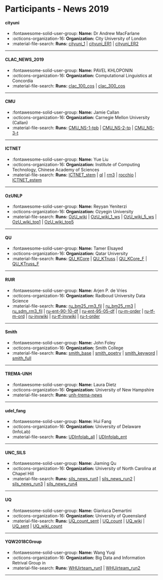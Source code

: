 # Participants - News 2019 

#### cityuni
 - :fontawesome-solid-user-group: **Name:** Dr Andrew MacFarlane
 - :octicons-organization-16: **Organization:** City University of London
 - :material-file-search: **Runs:** [cityuni_1](./runs.md#cityuni_1) | [cityuni_ER1](./runs.md#cityuni_er1) | [cityuni_ER2](./runs.md#cityuni_er2)

---
#### CLAC_NEWS_2019
 - :fontawesome-solid-user-group: **Name:** PAVEL KHLOPONIN
 - :octicons-organization-16: **Organization:** Computational Linguistics at Concordia
 - :material-file-search: **Runs:** [clac_100_cos](./runs.md#clac_100_cos) | [clac_300_cos](./runs.md#clac_300_cos)

---
#### CMU
 - :fontawesome-solid-user-group: **Name:** Jamie Callan
 - :octicons-organization-16: **Organization:** Carnegie Mellon University (Callan)
 - :material-file-search: **Runs:** [CMU_NS-1-tpb](./runs.md#cmu_ns-1-tpb) | [CMU_NS-2-tp](./runs.md#cmu_ns-2-tp) | [CMU_NS-3-t](./runs.md#cmu_ns-3-t)

---
#### ICTNET
 - :fontawesome-solid-user-group: **Name:**  Yue Liu
 - :octicons-organization-16: **Organization:** Institute of Computing Technology, Chinese Academy of Sciences
 - :material-file-search: **Runs:** [ICTNET_stem](./runs.md#ictnet_stem) | [ql](./runs.md#ql) | [rm3](./runs.md#rm3) | [rocchio](./runs.md#rocchio) | [ICTNET_estem](./runs.md#ictnet_estem)

---
#### OzUNLP
 - :fontawesome-solid-user-group: **Name:** Reyyan Yeniterzi
 - :octicons-organization-16: **Organization:** Ozyegin University
 - :material-file-search: **Runs:** [OzU_wiki](./runs.md#ozu_wiki) | [OzU_wiki_1_ws](./runs.md#ozu_wiki_1_ws) | [OzU_wiki_5_ws](./runs.md#ozu_wiki_5_ws) | [OzU_wiki_top1](./runs.md#ozu_wiki_top1) | [OzU_wiki_top5](./runs.md#ozu_wiki_top5)

---
#### QU
 - :fontawesome-solid-user-group: **Name:** Tamer Elsayed
 - :octicons-organization-16: **Organization:** Qatar University
 - :material-file-search: **Runs:** [QU_KCore](./runs.md#qu_kcore) | [QU_KTruss](./runs.md#qu_ktruss) | [QU_KCore_F](./runs.md#qu_kcore_f) | [QU_KTruss_F](./runs.md#qu_ktruss_f)

---
#### RUIR
 - :fontawesome-solid-user-group: **Name:** Arjen P. de Vries
 - :octicons-organization-16: **Organization:** Radboud University Data Science
 - :material-file-search: **Runs:** [ru_bm25_rm3_fil](./runs.md#ru_bm25_rm3_fil) | [ru_bm25_rm3](./runs.md#ru_bm25_rm3) | [ru_sdm_rm3_fil](./runs.md#ru_sdm_rm3_fil) | [ru-ent-90-10-df](./runs.md#ru-ent-90-10-df) | [ru-ent-95-05-df](./runs.md#ru-ent-95-05-df) | [ru-m-order](./runs.md#ru-m-order) | [ru-tf-m-ord](./runs.md#ru-tf-m-ord) | [ru-invwiki](./runs.md#ru-invwiki) | [ru-tf-invwiki](./runs.md#ru-tf-invwiki) | [ru-t-order](./runs.md#ru-t-order)

---
#### Smith
 - :fontawesome-solid-user-group: **Name:** John Foley
 - :octicons-organization-16: **Organization:** Smith College
 - :material-file-search: **Runs:** [smith_base](./runs.md#smith_base) | [smith_poetry](./runs.md#smith_poetry) | [smith_keyword](./runs.md#smith_keyword) | [smith_full](./runs.md#smith_full)

---
#### TREMA-UNH
 - :fontawesome-solid-user-group: **Name:** Laura Dietz
 - :octicons-organization-16: **Organization:** University of New Hampshire
 - :material-file-search: **Runs:** [unh-trema-news](./runs.md#unh-trema-news)

---
#### udel_fang
 - :fontawesome-solid-user-group: **Name:** Hui Fang
 - :octicons-organization-16: **Organization:** University of Delaware (InfoLab)
 - :material-file-search: **Runs:** [UDInfolab_all](./runs.md#udinfolab_all) | [UDInfolab_ent](./runs.md#udinfolab_ent)

---
#### UNC_SILS
 - :fontawesome-solid-user-group: **Name:** Jiaming Qu
 - :octicons-organization-16: **Organization:** University of North Carolina at Chapel Hill
 - :material-file-search: **Runs:** [sils_news_run1](./runs.md#sils_news_run1) | [sils_news_run2](./runs.md#sils_news_run2) | [sils_news_run3](./runs.md#sils_news_run3) | [sils_news_run4](./runs.md#sils_news_run4)

---
#### UQ
 - :fontawesome-solid-user-group: **Name:** Gianluca Demartini
 - :octicons-organization-16: **Organization:** University of Queensland
 - :material-file-search: **Runs:** [UQ_count_sent](./runs.md#uq_count_sent) | [UQ_count](./runs.md#uq_count) | [UQ_wiki](./runs.md#uq_wiki) | [UQ_sent](./runs.md#uq_sent) | [UQ_wiki_count](./runs.md#uq_wiki_count)

---
#### YQW2018CGroup
 - :fontawesome-solid-user-group: **Name:** Wang Yuqi
 - :octicons-organization-16: **Organization:** Big Data and Information Retrival Group in
 - :material-file-search: **Runs:** [WHUirteam_run1](./runs.md#whuirteam_run1) | [WHUirteam_run2](./runs.md#whuirteam_run2)

---
